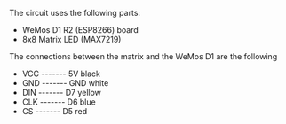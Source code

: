 The circuit uses the following parts:

* WeMos D1 R2 (ESP8266) board
* 8x8 Matrix LED (MAX7219)

The connections between the matrix and the WeMos D1 are the following

- VCC ------- 5V  black
- GND ------- GND white
- DIN ------- D7  yellow
- CLK ------- D6  blue
- CS  ------- D5  red
